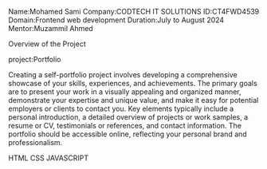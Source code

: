Name:Mohamed Sami
Company:CODTECH IT SOLUTIONS
ID:CT4FWD4539
Domain:Frontend web development
Duration:July to August 2024
Mentor:Muzammil Ahmed

Overview of the Project

project:Portfolio

Creating a self-portfolio project involves developing a comprehensive showcase of your skills, experiences, and achievements. The primary goals are to present your work in a visually appealing and organized manner, demonstrate your expertise and unique value, and make it easy for potential employers or clients to contact you. Key elements typically include a personal introduction, a detailed overview of projects or work samples, a resume or CV, testimonials or references, and contact information. The portfolio should be accessible online, reflecting your personal brand and professionalism.

HTML
CSS
JAVASCRIPT
